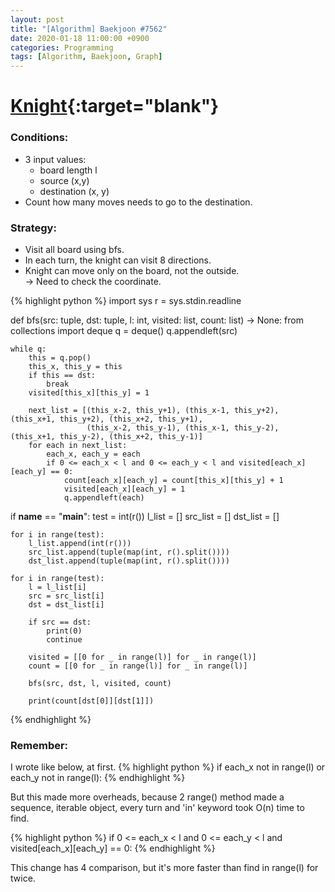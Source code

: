 ```yaml
---
layout: post
title: "[Algorithm] Baekjoon #7562"
date: 2020-01-18 11:00:00 +0900
categories: Programming
tags: [Algorithm, Baekjoon, Graph]
---
```


# [Knight](https://www.acmicpc.net/problem/7562){:target="blank"}

### Conditions:

- 3 input values:  
    - board length l  
    - source (x,y)  
    - destination (x, y)  
- Count how many moves needs to go to the destination.

### Strategy:

- Visit all board using bfs.  
- In each turn, the knight can visit 8 directions.  
- Knight can move only on the board, not the outside.  
    -> Need to check the coordinate.


{% highlight python %}
import sys
r = sys.stdin.readline


def bfs(src: tuple, dst: tuple, l: int, visited: list, count: list) -> None:
    from collections import deque
    q = deque()
    q.appendleft(src)

    while q:
        this = q.pop()
        this_x, this_y = this
        if this == dst:
            break
        visited[this_x][this_y] = 1

        next_list = [(this_x-2, this_y+1), (this_x-1, this_y+2), (this_x+1, this_y+2), (this_x+2, this_y+1),
                     (this_x-2, this_y-1), (this_x-1, this_y-2), (this_x+1, this_y-2), (this_x+2, this_y-1)]
        for each in next_list:
            each_x, each_y = each
            if 0 <= each_x < l and 0 <= each_y < l and visited[each_x][each_y] == 0:
                count[each_x][each_y] = count[this_x][this_y] + 1
                visited[each_x][each_y] = 1
                q.appendleft(each)


if __name__ == "__main__":
    test = int(r())
    l_list = []
    src_list = []
    dst_list = []

    for i in range(test):
        l_list.append(int(r()))
        src_list.append(tuple(map(int, r().split())))
        dst_list.append(tuple(map(int, r().split())))

    for i in range(test):
        l = l_list[i]
        src = src_list[i]
        dst = dst_list[i]

        if src == dst:
            print(0)
            continue

        visited = [[0 for _ in range(l)] for _ in range(l)]
        count = [[0 for _ in range(l)] for _ in range(l)]

        bfs(src, dst, l, visited, count)

        print(count[dst[0]][dst[1]])
{% endhighlight %}

### Remember:
I wrote like below, at first.
{% highlight python %}
if each_x not in range(l) or each_y not in range(l):
{% endhighlight %}

But this made more overheads, because 2 range() method made a sequence, iterable object, every turn and 'in' keyword took O(n) time to find.

{% highlight python %}
if 0 <= each_x < l and 0 <= each_y < l and visited[each_x][each_y] == 0:
{% endhighlight %}

This change has 4 comparison, but it's more faster than find in range(l) for twice.